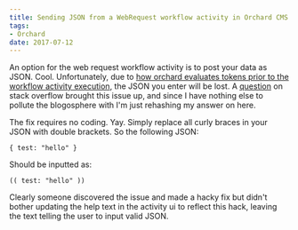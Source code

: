 ```yaml
---
title: Sending JSON from a WebRequest workflow activity in Orchard CMS
tags:
- Orchard
date: 2017-07-12
---
```

An option for the web request workflow activity is to post your data as JSON. Cool. Unfortunately, due to [how orchard evaluates tokens prior to the workflow activity execution][2], the JSON you enter will be lost. A [question][1] on stack overflow brought this issue up, and since I have nothing else to pollute the blogosphere with I'm just rehashing my answer on here.

The fix requires no coding. Yay. Simply replace all curly braces in your JSON with double brackets. So the following JSON: 

    { test: "hello" }

Should be inputted as: 

    (( test: "hello" ))

Clearly someone discovered the issue and made a hacky fix but didn't bother updating the help text in the activity ui to reflect this hack, leaving the text telling the user to input valid JSON. 


  [1]: https://stackoverflow.com/questions/44937158/correct-json-string-format-for-the-body-request-in-a-webrequest-activity-inside
  [2]: http://arkleseizure.net/storing-json-in-orchard-workflows